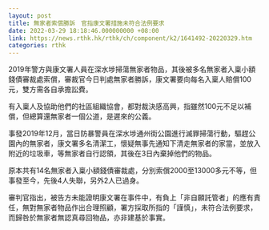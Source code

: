 ```yaml
---
layout: post
title: 無家者索償勝訴　官指康文署措施未符合法例要求
date: 2022-03-29 18:18:46.000000000 +08:00
link: https://news.rthk.hk/rthk/ch/component/k2/1641492-20220329.htm
categories: rthk
---
```


2019年警方與康文署人員在深水埗掃蕩無家者物品，其後被多名無家者入稟小額錢債審裁處索償，審裁官今日判處無家者勝訴，康文署要向每名入稟人賠償100元，雙方需各自承擔訟費。

有入稟人及協助他們的社區組織協會，都對裁決感高興，指雖然100元不足以補償，但總算還無家者一個公道，是遲來的公義。

事發2019年12月，當日防暴警員在深水埗通州街公園進行滅罪掃蕩行動，驅趕公園內的無家者，康文署多名清潔工，懷疑無事先通知下清走無家者的家當，並放入附近的垃圾車，等無家者自行認領，其後在3日內棄掉他們的物品。

原本共有14名無家者入稟小額錢債審裁處，分別索償2000至13000多元不等，但事發至今，先後4人失聯，另外2人已過身。

審判官指出，被告方未能證明康文署在事件中，有負上「非自願託管者」的應有責任，無對無家者物品作出合理照顧，署方採取所指的「謹慎」，未符合法例要求，而歸咎於無家者無認真尋回物品，亦非建基於事實。
